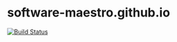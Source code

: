 software-maestro.github.io
==========================

[![Build Status](https://travis-ci.org/Software-Maestro/__static-creator.svg?branch=master)](https://travis-ci.org/Software-Maestro/__static-creator)
